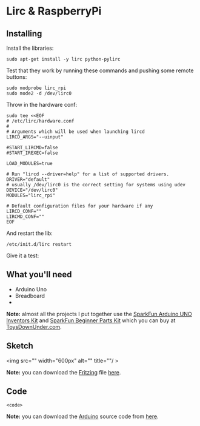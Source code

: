 # Lirc & RaspberryPi

## Installing

Install the libraries:
    
    sudo apt-get install -y lirc python-pylirc

Test that they work by running these commands and pushing some remote buttons:
    
    sudo modprobe lirc_rpi
    sudo mode2 -d /dev/lirc0

Throw in the hardware conf:

    sudo tee <<EOF
    # /etc/lirc/hardware.conf
    #
    # Arguments which will be used when launching lircd
    LIRCD_ARGS="--uinput"

    #START_LIRCMD=false
    #START_IREXEC=false

    LOAD_MODULES=true

    # Run "lircd --driver=help" for a list of supported drivers.
    DRIVER="default"
    # usually /dev/lirc0 is the correct setting for systems using udev 
    DEVICE="/dev/lirc0"
    MODULES="lirc_rpi"

    # Default configuration files for your hardware if any
    LIRCD_CONF=""
    LIRCMD_CONF=""
    EOF    

And restart the lib:
    
    /etc/init.d/lirc restart

Give it a test:
    
    

<project description>

## What you'll need

* Arduino Uno
* Breadboard
* <project requirements>

**Note:** almost all the projects I put together use the [SparkFun Arduino UNO Inventors Kit](http://www.sparkfun.com/products/10173) and [SparkFun Beginner Parts Kit](http://www.sparkfun.com/products/10003) which you can buy at [ToysDownUnder.com](http://toysdownunder.com/arduino).

## Sketch
<img src="<image path>" width="600px" alt="<project name>" title="<project name>"/ >

**Note:** you can download the [Fritzing](http://fritzing.org/) file [here](<fritzing path>).

## Code

    <code>

**Note:** you can download the [Arduino](http://www.arduino.cc/en/Main/Software) source code from [here](<code path>).
